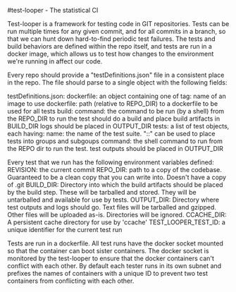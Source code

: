 #test-looper - The statistical CI

Test-looper is a framework for testing code in GIT repositories. Tests can
be run multiple times for any given commit, and for all commits in a branch,
so that we can hunt down hard-to-find periodic test failures. The tests and build
behaviors are defined within the repo itself, and tests are run in a docker image,
which allows us to test how changes to the environment we're running in affect
our code.

Every repo should provide a "testDefinitions.json" file in a consistent place in
the repo. The file should parse to a single object with the following fields:

testDefinitions.json:
    dockerfile: an object containing one of 
        tag: name of an image to use
        dockerfile: path (relative to REPO_DIR) to a dockerfile to be used for all tests
    build:
        command:
            the command to be run (by a shell) from the REPO_DIR to run the test
            should do a build and place build artifacts in BUILD_DIR
            logs should be placed in OUTPUT_DIR
    tests: a list of test objects, each having:
        name: the name of the test suite. "::" can be used to place tests into groups and subgoups
        command: the shell command to run from the REPO dir to run the test.
            test outputs should be placed in OUTPUT_DIR

Every test that we run has the following environment variables defined:
    REVISION: the current commit
    REPO_DIR: path to a copy of the codebase. Guaranteed to be a clean copy that you can write into. Doesn't have a copy of .git
    BUILD_DIR: 
        Directory into which the build artifacts should be placed by the build step. 
        These will be tarballed and stored. They will be untarballed and available for use by tests.
    OUTPUT_DIR: 
        Directory where test outputs and logs should go.
        Text files will be tarballed and gzipped.
        Other files will be uploaded as-is.
        Directories will be ignored.
    CCACHE_DIR: 
        A persistent cache directory for use by 'ccache'
    TEST_LOOPER_TEST_ID: a unique identifier for the current test run

Tests are run in a dockerfile. All test runs have the docker socket mounted
so that the container can boot sister containers. The docker socket is monitored
by the test-looper to ensure that the docker containers can't conflict with each other.
By default each tester runs in its own subnet and prefixes the names of containers with
a unique ID to prevent two test containers from conflicting with each other.
